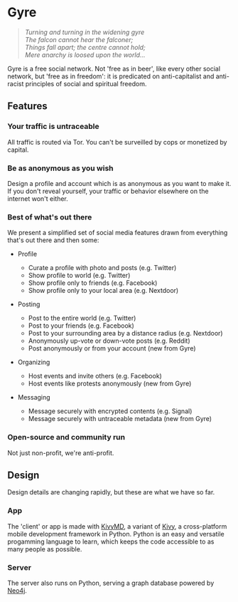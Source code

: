 # Gyre


<blockquote><i>
Turning and turning in the widening gyre   
<br/>The falcon cannot hear the falconer;
<br/>Things fall apart; the centre cannot hold;
<br/>Mere anarchy is loosed upon the world...
</i></blockquote>

Gyre is a free social network. Not 'free as in beer', like every other social network, but 'free as in freedom': it is predicated on anti-capitalist and anti-racist principles of social and spiritual freedom.


## Features

### Your traffic is untraceable

All traffic is routed via Tor. You can't be surveilled by cops or monetized by capital. 

### Be as anonymous as you wish

Design a profile and account which is as anonymous as you want to make it. If you don't reveal yourself, your traffic or behavior elsewhere on the internet won't either.

### Best of what's out there

We present a simplified set of social media features drawn from everything that's out there and then some:

* Profile
  * Curate a profile with photo and posts (e.g. Twitter)
  * Show profile to world (e.g. Twitter)
  * Show profile only to friends (e.g. Facebook)
  * Show profile only to your local area (e.g. Nextdoor)

* Posting 
  * Post to the entire world (e.g. Twitter)
  * Post to your friends (e.g. Facebook)
  * Post to your surrounding area by a distance radius (e.g. Nextdoor)
  * Anonymously up-vote or down-vote posts (e.g. Reddit)
  * Post anonymously or from your account (new from Gyre)

* Organizing
  * Host events and invite others (e.g. Facebook)
  * Host events like protests anonymously (new from Gyre)

* Messaging
  * Message securely with encrypted contents (e.g. Signal)
  * Message securely with untraceable metadata (new from Gyre)


### Open-source and community run

Not just non-profit, we're anti-profit.

## Design

Design details are changing rapidly, but these are what we have so far.

### App

The 'client' or app is made with [KivyMD](https://github.com/kivymd/KivyMD), a variant of [Kivy](https://kivy.org/), a cross-platform mobile development framework in Python. Python is an easy and versatile progamming language to learn, which keeps the code accessible to as many people as possible.

### Server

The server also runs on Python, serving a graph database powered by [Neo4j](https://neo4j.com/).